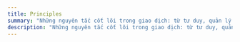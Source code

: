 ```yaml
---
title: Principles
summary: "Những nguyên tắc cốt lõi trong giao dịch: từ tư duy, quản lý vốn, đến kỷ luật cá nhân — nền móng tạo nên một hệ thống giao dịch bền vững.."
description: "Những nguyên tắc cốt lõi trong giao dịch: từ tư duy, quản lý vốn, đến kỷ luật cá nhân — nền móng tạo nên một hệ thống giao dịch bền vững.."
---
```

